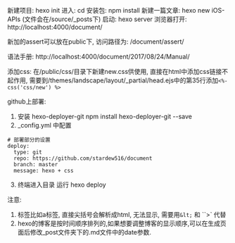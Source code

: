 新建项目: hexo init <folder>
进入: cd <folder>
安装包: npm install
新建一篇文章: hexo new iOS-APIs (文件会在/source/_posts下)
启动: hexo server
浏览器打开: http://localhost:4000/document/

新加的assert可以放在public下, 访问路径为: /document/assert/

语法手册: http://localhost:4000/document/2017/08/24/Manual/

添加css: 在/public/css/目录下新建new.css供使用, 直接在html中添加css链接不起作用, 需要到/themes/landscape/layout/_partial/head.ejs中的第35行添加```<%-
 css('css/new') %>```


github上部署:
1. 安装 hexo-deployer-git npm install hexo-deployer-git --save
2. _config.yml 中配置
  ```
  # 部署部分的设置
  deploy:
    type: git
    repo: https://github.com/stardew516/document
    branch: master
    message: hexo + css
  ```
3. 终端进入目录 运行 hexo deploy

注意:
1. 标签比如a标签, 直接尖括号会解析成html, 无法显示, 需要用`&lt;` 和 ``&gt;` 代替
2. hexo的博客是按时间顺序排列的,如果想要调整博客的显示顺序,可以在生成页面后修改_post文件夹下的.md文件中的date参数.